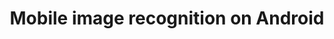 ---
title: Mobile image recognition on Android
description: Build an Android image recognition application with ONNX Runtime
parent: Deploy on mobile and web
nav_order: 2
---